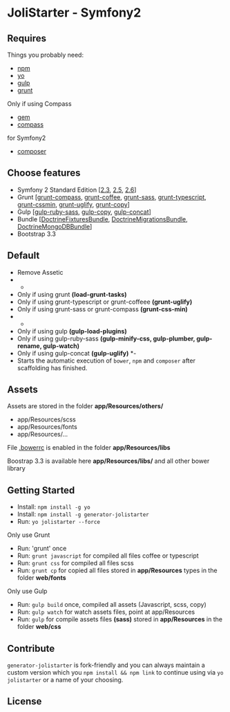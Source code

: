 JoliStarter - Symfony2
=====================

## Requires

Things you probably need:

- [npm](http://nodejs.org/)
- [yo](http://yeoman.io/)
- [gulp](https://github.com/gulpjs/gulp/blob/master/docs/getting-started.md#getting-started)
- [grunt](http://gruntjs.com/getting-started)

Only if using Compass
- [gem](https://www.ruby-lang.org/en/downloads/)
- [compass](http://compass-style.org/install/)

for Symfony2
- [composer](https://getcomposer.org/download/)

## Choose features

* Symfony 2 Standard Edition [[2.3](https://github.com/symfony/symfony-standard/tree/2.3), [2.5](https://github.com/symfony/symfony-standard/tree/2.5), [2.6](https://github.com/symfony/symfony-standard/tree/2.6)]
* Grunt [[grunt-compass](https://github.com/gruntjs/grunt-contrib-compass), [grunt-coffee](https://github.com/gruntjs/grunt-contrib-coffee), [grunt-sass](https://github.com/gruntjs/grunt-contrib-sass), [grunt-typescript](https://github.com/k-maru/grunt-typescript), [grunt-cssmin](https://github.com/gruntjs/grunt-contrib-cssmin), [grunt-uglify](https://github.com/gruntjs/grunt-contrib-uglify), [grunt-copy](https://github.com/gruntjs/grunt-contrib-copy)]
* Gulp [[gulp-ruby-sass](https://github.com/sindresorhus/gulp-ruby-sass), [gulp-copy](https://github.com/klaascuvelier/gulp-copy), [gulp-concat](https://github.com/wearefractal/gulp-concat)]
* Bundle [[DoctrineFixturesBundle](https://github.com/doctrine/DoctrineFixturesBundle), [DoctrineMigrationsBundle](https://github.com/doctrine/DoctrineMigrationsBundle), [DoctrineMongoDBBundle](https://github.com/doctrine/DoctrineMongoDBBundle)]
* Bootstrap 3.3

## Default
* Remove Assetic
* -
* Only if using grunt **(load-grunt-tasks)**
* Only if using grunt-typescript or grunt-coffeee **(grunt-uglify)**
* Only if using grunt-sass or grunt-compass **(grunt-css-min)**
* -
* Only if using gulp **(gulp-load-plugins)**
* Only if using gulp-ruby-sass **(gulp-minify-css, gulp-plumber, gulp-rename, gulp-watch)**
* Only if using gulp-concat **(gulp-uglify)**
*-
* Starts the automatic execution of `bower`, `npm` and `composer` after scaffolding has finished.

## Assets

Assets are stored in the folder **app/Resources/others/**
* app/Resources/scss
* app/Resources/fonts
* app/Resources/...

File [.bowerrc](http://bower.io/docs/config/#bowerrc-specification) is enabled in the folder **app/Resources/libs**

Boostrap 3.3 is available here **app/Resources/libs/** and all other bower library

## Getting Started

- Install: `npm install -g yo`
- Install: `npm install -g generator-jolistarter`
- Run: `yo jolistarter --force`

Only use Grunt
- Run: 'grunt' once
- Run: `grunt javascript` for compiled all files coffee or typescript
- Run: `grunt css` for compiled all files scss
- Run: `grunt cp` for copied all files stored in **app/Resources** types in the folder **web/fonts**

Only use Gulp
- Run: `gulp build` once, compiled all assets (Javascript, scss, copy)
- Run: `gulp watch` for watch assets files, point at app/Resources
- Run: `gulp` for compile assets files **(sass)** stored in **app/Resources** in the folder **web/css**

## Contribute

`generator-jolistarter` is fork-friendly and you can always maintain a custom version which you `npm install && npm link` to continue using via `yo jolistarter` or a name of your choosing.

## License

